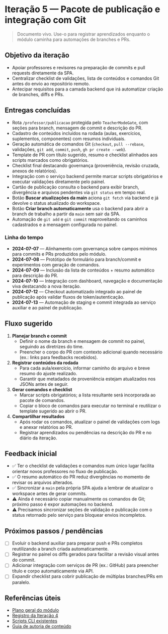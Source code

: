 # Iteração 5 — Pacote de publicação e integração com Git

> Documento vivo. Use-o para registrar aprendizados enquanto o módulo caminha para automações de branches e PRs.

## Objetivo da iteração

- Apoiar professores e revisores na preparação de commits e pull requests diretamente da SPA.
- Centralizar checklist de validações, lista de conteúdos e comandos Git antes do envio ao repositório remoto.
- Antecipar requisitos para a camada backend que irá automatizar criação de branches, diffs e PRs.

## Entregas concluídas

- Rota `/professor/publicacao` protegida pelo `TeacherModeGate`, com seções para branch, mensagem de commit e descrição do PR.
- Cadastro de conteúdos incluídos na rodada (aulas, exercícios, suplementos, componentes) com resumos individuais.
- Geração automática de comandos Git (`checkout`, `pull --rebase`, validações, `git add`, `commit`, `push`, `gh pr create --web`).
- Template de PR com título sugerido, resumo e checklist alinhados aos scripts marcados como obrigatórios.
- Checklist final destacando governança (proveniência, revisão cruzada, anexos de relatórios).
- Integração com o serviço backend permite marcar scripts obrigatórios e executar validações diretamente pelo painel.
- Cartão de publicação consulta o backend para exibir branch, divergência e arquivos pendentes via `git status` em tempo real.
- Botão **Buscar atualizações da main** aciona `git fetch` via backend e já devolve o status atualizado do workspace.
- Botão **Criar branch automaticamente** usa o backend para abrir a branch de trabalho a partir da `main` sem sair da SPA.
- Automação de `git add` e `git commit` reaproveitando os caminhos cadastrados e a mensagem configurada no painel.

### Linha do tempo

- **2024-07-07** — Alinhamento com governança sobre campos mínimos para commits e PRs produzidos pelo módulo.
- **2024-07-08** — Protótipo de formulário para branch/commit e experimentos com geração de comandos.
- **2024-07-09** — Inclusão da lista de conteúdos + resumo automático para descrição do PR.
- **2024-07-10** — Integração com dashboard, navegação e documentação viva destacando a nova iteração.
- **2024-07-12** — Checkout automatizado integrado ao painel de publicação após validar fluxos de token/autenticação.
- **2024-07-13** — Automação de staging e commit integrada ao serviço auxiliar e ao painel de publicação.

## Fluxo sugerido

1. **Planejar branch e commit**
   - Definir o nome da branch e mensagem de commit no painel, seguindo as diretrizes do time.
   - Preencher o corpo do PR com contexto adicional quando necessário (ex.: links para feedbacks recebidos).
2. **Registrar conteúdos da rodada**
   - Para cada aula/exercício, informar caminho do arquivo e breve resumo do ajuste realizado.
   - Garantir que metadados de proveniência estejam atualizados nos JSONs antes de seguir.
3. **Gerar comandos e checklist**
   - Marcar scripts obrigatórios; a lista resultante será incorporada ao pacote de comandos.
   - Copiar o bloco de comandos para executar no terminal e reutilizar o template sugerido ao abrir o PR.
4. **Compartilhar resultados**
   - Após rodar os comandos, atualizar o painel de validações com logs e anexar relatórios ao PR.
   - Registrar aprendizados ou pendências na descrição do PR e no diário da iteração.

## Feedback inicial

- ✅ Ter o checklist de validações e comandos num único lugar facilita orientar novos professores no fluxo de publicação.
- ✅ O resumo automático do PR reduz divergências no momento de revisar os arquivos alterados.
- ✅ Sincronizar a `main` pela própria SPA ajuda a lembrar de atualizar o workspace antes de gerar commits.
- ⚠️ Ainda é necessário copiar manualmente os comandos de Git; próximo passo é expor automações no backend.
- ⚠️ Precisamos sincronizar seções de validação e publicação com o status retornado pelo serviço para bloquear envios incompletos.

## Próximos passos / pendências

- [ ] Evoluir o backend auxiliar para preparar push e PRs completos reutilizando a branch criada automaticamente.
- [ ] Registrar no painel os diffs gerados para facilitar a revisão visual antes do commit.
- [ ] Adicionar integração com serviços de PR (ex.: GitHub) para preencher título e corpo automaticamente via API.
- [ ] Expandir checklist para cobrir publicação de múltiplas branches/PRs em paralelo.

## Referências úteis

- [Plano geral do módulo](./README.md)
- [Registro da Iteração 4](./iteration-04.md)
- [Scripts CLI existentes](../../scripts)
- [Guia de autoria de conteúdo](../CONTENT_AUTHORING_GUIDE.md)

